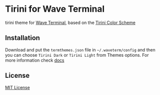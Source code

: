 # Tirini for Wave Terminal

tirini theme for [Wave Terminal](https://github.com/wavetermdev/waveterm), based on the [Tirini Color Scheme](https://tiniri.vlad.studio/)

## Installation

Download and put the `termthemes.json` file in `~/.waveterm/config` and then you can choose `Tirini Dark` or `Tirini Light` from Themes options. For more information check [docs](https://docs.waveterm.dev/customization)


## License

[MIT License](./LICENSE)
